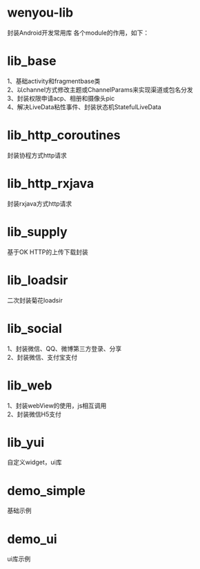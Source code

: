 # wenyou-lib
封装Android开发常用库
各个module的作用，如下：  

# lib_base
1、基础activity和fragmentbase类  
2、以channel方式修改主题或ChannelParams来实现渠道或包名分发  
3、封装权限申请acp、相册和摄像头pic  
4、解决LiveData粘性事件、封装状态机StatefulLiveData  

# lib_http_coroutines
封装协程方式http请求
# lib_http_rxjava
封装rxjava方式http请求
# lib_supply
基于OK HTTP的上传下载封装
# lib_loadsir
二次封装菊花loadsir
# lib_social
1、封装微信、QQ、微博第三方登录、分享  
2、封装微信、支付宝支付
# lib_web
1、封装webView的使用，js相互调用  
2、封装微信H5支付
# lib_yui
自定义widget，ui库
# demo_simple
基础示例
# demo_ui
ui库示例
